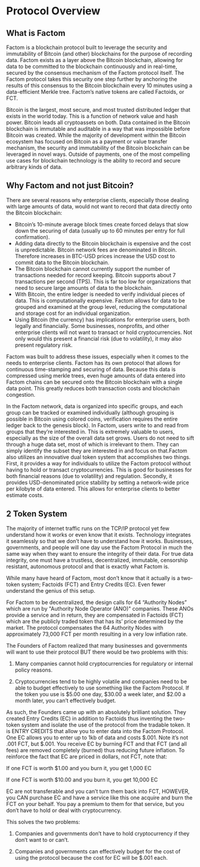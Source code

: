 # Protocol Overview

## What is Factom

Factom is a blockchain protocol built to leverage the security and immutability of Bitcoin \(and other\) blockchains for the purpose of recording data. Factom exists as a layer above the Bitcoin blockchain, allowing for data to be committed to the blockchain continuously and in real-time, secured by the consensus mechanism of the Factom protocol itself. The Factom protocol takes this security one step further by anchoring the results of this consensus to the Bitcoin blockchain every 10 minutes using a data-efficient Merkle tree. Factom’s native tokens are called Factoids, or FCT.

Bitcoin is the largest, most secure, and most trusted distributed ledger that exists in the world today. This is a function of network value and hash power. Bitcoin leads all cryptoassets on both. Data contained in the Bitcoin blockchain is immutable and auditable in a way that was impossible before Bitcoin was created. While the majority of development within the Bitcoin ecosystem has focused on Bitcoin as a payment or value transfer mechanism, the security and immutability of the Bitcoin blockchain can be leveraged in novel ways. Outside of payments, one of the most compelling use cases for blockchain technology is the ability to record and secure arbitrary kinds of data.  


## **Why Factom and not just Bitcoin?**

There are several reasons why enterprise clients, especially those dealing with large amounts of data, would not want to record that data directly onto the Bitcoin blockchain:

* Bitcoin’s 10-minute average block times create forced delays that slow down the securing of data \(usually up to 60 minutes per entry for full confirmation\).
* Adding data directly to the Bitcoin blockchain is expensive and the cost is unpredictable. Bitcoin network fees are denominated in Bitcoin. Therefore increases in BTC-USD prices increase the USD cost to commit data to the Bitcoin blockchain.
* The Bitcoin blockchain cannot currently support the number of transactions needed for record keeping. Bitcoin supports about 7 transactions per second \(TPS\). This is far too low for organizations that need to secure large amounts of data to the blockchain.
* With Bitcoin, the entire ledger is needed to verify individual pieces of data. This is computationally expensive. Factom allows for data to be grouped and examined at the group level, reducing the computational and storage cost for an individual organization.
* Using Bitcoin \(the currency\) has implications for enterprise users, both legally and financially. Some businesses, nonprofits, and other enterprise clients will not want to transact or hold cryptocurrencies. Not only would this present a financial risk \(due to volatility\), it may also present regulatory risk.

Factom was built to address these issues, especially when it comes to the needs to enterprise clients. Factom has its own protocol that allows for continuous time-stamping and securing of data. Because this data is compressed using merkle trees, even huge amounts of data entered into Factom chains can be secured onto the Bitcoin blockchain with a single data point. This greatly reduces both transaction costs and blockchain congestion.

In the Factom network, data is organized into specific groups, and each group can be tracked or examined individually \(although grouping is possible in Bitcoin using colored coins, verification requires the entire ledger back to the genesis block\). In Factom, users write to and read from groups that they’re interested in. This is extremely valuable to users, especially as the size of the overall data set grows. Users do not need to sift through a huge data set, most of which is irrelevant to them. They can simply identify the subset they are interested in and focus on that.Factom also utilizes an innovative dual token system that accomplishes two things. First, it provides a way for individuals to utilize the Factom protocol without having to hold or transact cryptocurrencies. This is good for businesses for both financial reasons \(due to volatility\) and regulation. Secondly, it provides USD-denominated price stability by setting a network-wide price per kilobyte of data entered. This allows for enterprise clients to better estimate costs.

## 2 Token System

The majority of internet traffic runs on the TCP/IP protocol yet few understand how it works or even know that it exists. Technology integrates it seamlessly so that we don’t have to understand how it works. Businesses, governments, and people will one day use the Factom Protocol in much the same way when they want to ensure the integrity of their data. For true data integrity, one must have a trustless, decentralized, immutable, censorship resistant, autonomous protocol and that is exactly what Factom is.  
  
While many have heard of Factom, most don’t know that it actually is a two-token system; Factoids \(FCT\) and Entry Credits \(EC\).  Even fewer understand the genius of this setup.

For Factom to be decentralized, the design calls for 64 “Authority Nodes” which are run by "Authority Node Operator \(ANO\)" companies. These ANOs provide a service and in return, they are compensated in Factoids \(FCT\) which are the publicly traded token that has its’ price determined by the market. The protocol compensates the 64 Authority Nodes with approximately 73,000 FCT per month resulting in a very low inflation rate.

The Founders of Factom realized that many businesses and governments will want to use their protocol BUT there would be two problems with this:

1. Many companies cannot hold cryptocurrencies for regulatory or internal policy reasons.

2. Cryptocurrencies tend to be highly volatile and companies need to be able to budget effectively to use something like the Factom Protocol. If the token you use is $5.00 one day, $30.00 a week later, and $2.00 a month later, you can’t effectively budget.

As such, the Founders came up with an absolutely brilliant solution. They created Entry Credits \(EC\) in addition to Factoids thus inventing the two-token system and isolate the use of the protocol from the tradable token. It is ENTRY CREDITS that allow you to enter data into the Factom Protocol. One EC allows you to enter up to 1kb of data and costs $.001. Note it’s not .001 FCT, but $.001. You receive EC by burning FCT and that FCT \(and all fees\) are removed completely \(burned\) thus reducing future inflation. To reinforce the fact that EC are priced in dollars, not FCT, note that:

If one FCT is worth $1.00 and you burn it, you get 1,000 EC

If one FCT is worth $10.00 and you burn it, you get 10,000 EC

EC are not transferable and you can’t turn them back into FCT, HOWEVER, you CAN purchase EC and have a service like this one acquire and burn the FCT on your behalf. You pay a premium to them for that service, but you don’t have to hold or deal with cryptocurrency.

This solves the two problems:

1. Companies and governments don’t have to hold cryptocurrency if they don’t want to or can’t.

2. Companies and governments can effectively budget for the cost of using the protocol because the cost for EC will be $.001 each.



